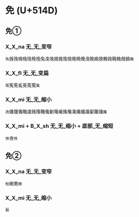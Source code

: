 # 免 (U+514D)

## 免①

### X_X_na 无_无_变窄
`免`㕙㝃㡈㭸㻊䅋俛兔凂堍娩婏悗挽晚晩梚浼睌絻脕輓鋔鞔鮸䖘鵵`䨲`

### X_X_fl 无_无_变扁
`冤`寃莬㝹冕菟蒬`毚`

### X_X_mi 无_无_缩小
`逸`㜶㸥㺥䂁䜛䥉䧯䪌儳劖嚵巉攙欃瀺纔艬讒酁鑱镵`饞`

### X_X_mi + B_X_sh 无_无_缩小 + 底部_无_缩短
`搀`谗`馋`

## 免②

### X_X_na 无_无_变窄
`勉`㛯嬎`嬔`

### X_X_mi 无_无_缩小
`葂`